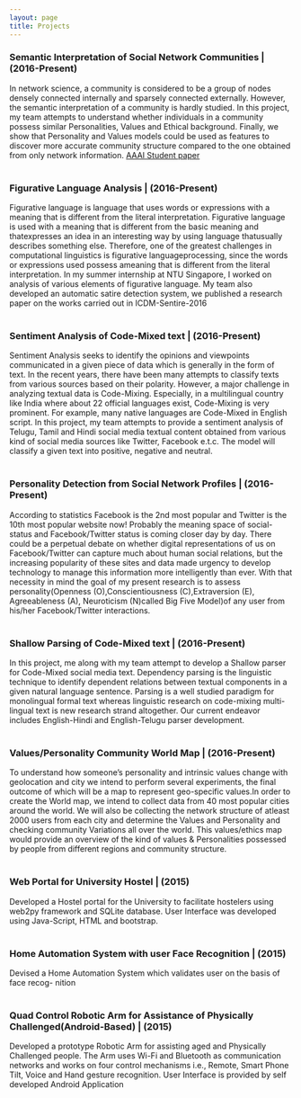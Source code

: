 ```yaml
---
layout: page
title: Projects
---
```

<h3>Semantic Interpretation of Social Network Communities | (2016-Present)</h3>
In network science, a community is considered to be a group
of nodes densely connected internally and sparsely connected
externally. However, the semantic interpretation of a community
is hardly studied. In this project, my team attempts to understand
whether individuals in a community possess similar Personalities,
Values and Ethical background. Finally, we show that
Personality and Values models could be used as features to
discover more accurate community structure compared to the
one obtained from only network information.
<a href='https://aishwarya-nr.github.io/AAAI_Student_paper_Supplemntary%20(1).pdf'> AAAI Student paper</a>
<br>
<br>
<h3>Figurative Language Analysis | (2016-Present)</h3>
Figurative language is language that uses words or expressions with a meaning that is different from the literal interpretation. Figurative language is used with a  meaning  that  is  different  from  the  basic  meaning  and  thatexpresses an idea in an interesting way by using language thatusually describes something else. Therefore, one of the greatest challenges  in  computational  linguistics  is  figurative  languageprocessing,  since  the  words  or  expressions  used  possess  ameaning that is different from the literal interpretation. In my summer internship at NTU Singapore, I worked on analysis of various elements of figurative language. My team also developed an automatic satire detection system, we published a research paper on the works carried out in ICDM-Sentire-2016
<br>
<br>
<h3>Sentiment Analysis of Code-Mixed text | (2016-Present)</h3>
Sentiment Analysis seeks to identify the opinions and viewpoints communicated in a given piece of data which is generally in the form of text. In the recent years, there have been many attempts to classify texts from various sources based on their polarity. However, a major challenge in analyzing textual data is Code-Mixing. Especially, in a multilingual country like India where about 22 official languages exist, Code-Mixing is very prominent. For example, many native languages are Code-Mixed in English script. In this project, my team attempts to provide a sentiment analysis of Telugu, Tamil and Hindi social media textual content obtained from various kind of social media sources like Twitter, Facebook e.t.c. The model will classify a given text into positive, negative and neutral.
<br>
<br>

<h3>Personality Detection from Social Network Profiles | (2016-Present)</h3>
According to statistics Facebook is the 2nd most popular and Twitter is the 10th most popular website now! Probably the meaning space of social-status and Facebook/Twitter status is coming closer day by day. There could be a perpetual debate on whether digital representations of us on Facebook/Twitter can capture much about human social relations, but the increasing popularity of these sites and data made urgency to develop technology to manage this information more intelligently than ever. With that necessity in mind the goal of my present research is to assess personality(Openness (O),Conscientiousness (C),Extraversion (E), Agreeableness (A), Neuroticism (N)called Big Five Model)of any user from his/her Facebook/Twitter interactions.
<br>
<br>


<h3>Shallow Parsing of Code-Mixed text | (2016-Present)</h3>
In this project, me along with my team attempt to develop a Shallow parser for Code-Mixed social media text. Dependency parsing is the linguistic technique to identify dependent relations between textual components in a given natural language sentence. Parsing is a well studied paradigm for monolingual formal text whereas linguistic research on code-mixing multi-lingual text is new research strand altogether. Our current endeavor includes English-Hindi and English-Telugu parser development.
<br>
<br>


<h3>Values/Personality Community World Map | (2016-Present) </h3>
To understand how someone’s personality and intrinsic values change with geolocation and city we intend to perform several experiments, the final outcome of which will be a map to represent geo-specific values.In order to create the World map, we intend to collect data from 40 most popular cities around the world. We will also be collecting the network structure of atleast 2000 users from each city and determine the Values and Personality and checking community Variations all over the world. This values/ethics map would provide an overview of the kind of values & Personalities possessed by people from different regions and community structure.
<br>
<br>


<h3>Web Portal for University Hostel | (2015)</h3>
Developed a Hostel portal for the University to facilitate hostelers using web2py framework and SQLite database. User Interface was developed using Java-Script, HTML and bootstrap.
<br>
<br>


<h3>Home Automation System with user Face Recognition | (2015)</h3> 
Devised a Home Automation System which validates user on the basis of face recog-
nition
<br>
<br>

<h3>Quad Control Robotic Arm for Assistance of Physically Challenged(Android-Based) | (2015)</h3>
Developed a prototype Robotic Arm for assisting aged and Physically Challenged people. The Arm uses Wi-Fi and Bluetooth as communication networks and works on four control mechanisms i.e., Remote, Smart Phone Tilt, Voice and Hand gesture recognition. User Interface is provided by self developed Android Application
<br>
<br>
